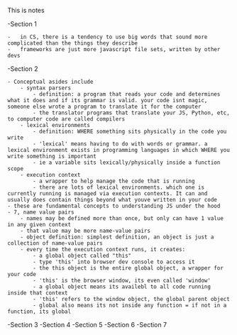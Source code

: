 This is notes

-Section 1

    -   in CS, there is a tendency to use big words that sound more complicated than the things they describe
    -   frameworks are just more javascript file sets, written by other devs

-Section 2

    - Conceptual asides include
        - syntax parsers
            - definition: a program that reads your code and determines what it does and if its grammar is valid. your code isnt magic, someone else wrote a program to translate it for the computer
            - the translator programs that translate your JS, Python, etc, to computer code are called compilers
        - lexical environments
            - definition: WHERE something sits physically in the code you write
            - 'lexical' means having to do with words or grammar. a lexical environment exists in programming languages in which WHERE you write something is important
            - ie a variable sits lexically/physically inside a function scope
        - execution context
            - a wrapper to help manage the code that is running
            - there are lots of lexical environments. which one is currently running is managed via execution contexts. It can and usually does contain things beyond what youve written in your code
    - these are fundamental concepts to understanding JS under the hood
    - 7, name value pairs
        - names may be defined more than once, but only can have 1 value in any given context
        - that value may be more name-value pairs
        - object definition: simplest definition, an object is just a collection of name-value pairs
        - every time the execution context runs, it creates:
            - a global object called "this"
            - type 'this' into browser dev console to access it
            - the this object is the entire global object, a wrapper for your code
            - 'this' is the browser window, its even called 'window'
            - a global object means its availebl to all code running inside that context
            - 'this' refers to the window object, the global parent object
            - global also means its not inside any function = if not in a function, its global

-Section 3
-Section 4
-Section 5
-Section 6
-Section 7
